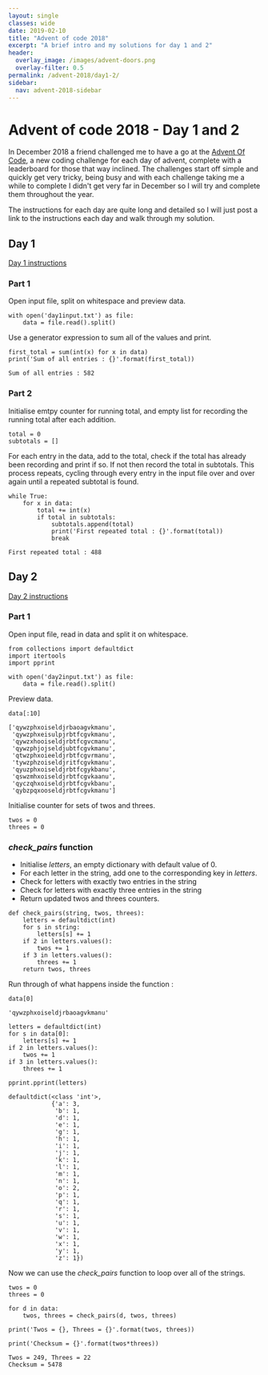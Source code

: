 ```yaml
---
layout: single
classes: wide
date: 2019-02-10
title: "Advent of code 2018"
excerpt: "A brief intro and my solutions for day 1 and 2"
header:
  overlay_image: /images/advent-doors.png
  overlay-filter: 0.5
permalink: /advent-2018/day1-2/
sidebar:
  nav: advent-2018-sidebar
---
```

# Advent of code 2018 - Day 1 and 2

In December 2018 a friend challenged me to have a go at the [Advent Of Code](https://adventofcode.com/2018), a new coding challenge for each day of advent, complete with a leaderboard for those that way inclined. The challenges start off simple and quickly get very tricky, being busy and with each challenge taking me a while to complete I didn't get very far in December so I will try and complete them throughout the year.

The instructions for each day are quite long and detailed so I will just post a link to the instructions each day and walk through my solution.

## Day 1
[Day 1 instructions](https://adventofcode.com/2018/day/1)

### Part 1
Open input file, split on whitespace and preview data. 


```
with open('day1input.txt') as file:
    data = file.read().split()
```

Use a generator expression to sum all of the values and print.


```
first_total = sum(int(x) for x in data)
print('Sum of all entries : {}'.format(first_total))
```

    Sum of all entries : 582


### Part 2

Initialise emtpy counter for running total, and empty list for recording the running total after each addition.


```
total = 0
subtotals = []
```

For each entry in the data, add to the total, check if the total has already been recording and print if so. If not then record the total in subtotals. This process repeats, cycling through every entry in the input file over and over again until a repeated subtotal is found.


```
while True:
    for x in data:
        total += int(x)
        if total in subtotals:
            subtotals.append(total)
            print('First repeated total : {}'.format(total))
            break
```

    First repeated total : 488

## Day 2 
[Day 2 instructions](https://adventofcode.com/2018/day/2)
### Part 1
Open input file, read in data and split it on whitespace.


```
from collections import defaultdict
import itertools
import pprint

with open('day2input.txt') as file:
    data = file.read().split()
```

Preview data.


```
data[:10]
```




    ['qywzphxoiseldjrbaoagvkmanu',
     'qywzphxeisulpjrbtfcgvkmanu',
     'qywzxhooiseldjrbtfcgvcmanu',
     'qywzphjojseldjubtfcgvkmanu',
     'qtwzphxoieeldjrbtfcgvrmanu',
     'tywzphzoiseldjritfcgvkmanu',
     'qyuzphxoiseldjrbtfcgykbanu',
     'qswzmhxoiseldjrbtfcgvkaanu',
     'qyczqhxoiseldjrbtfcgvkbanu',
     'qybzpqxooseldjrbtfcgvkmanu']



Initialise counter for sets of twos and threes.


```
twos = 0
threes = 0
```

### *check_pairs* function
- Initialise *letters*, an empty dictionary with default value of 0.
- For each letter in the string, add one to the corresponding key in *letters*.
- Check for letters with exactly two entries in the string
- Check for letters with exactly three entries in the string
- Return updated twos and threes counters.


```
def check_pairs(string, twos, threes):
    letters = defaultdict(int)
    for s in string:
        letters[s] += 1
    if 2 in letters.values():
        twos += 1
    if 3 in letters.values():
        threes += 1
    return twos, threes
```

Run through of what happens inside the function :


```
data[0]
```




    'qywzphxoiseldjrbaoagvkmanu'




```
letters = defaultdict(int)
for s in data[0]:
    letters[s] += 1
if 2 in letters.values():
    twos += 1
if 3 in letters.values():
    threes += 1

pprint.pprint(letters)
```

    defaultdict(<class 'int'>,
                {'a': 3,
                 'b': 1,
                 'd': 1,
                 'e': 1,
                 'g': 1,
                 'h': 1,
                 'i': 1,
                 'j': 1,
                 'k': 1,
                 'l': 1,
                 'm': 1,
                 'n': 1,
                 'o': 2,
                 'p': 1,
                 'q': 1,
                 'r': 1,
                 's': 1,
                 'u': 1,
                 'v': 1,
                 'w': 1,
                 'x': 1,
                 'y': 1,
                 'z': 1})


Now we can use the *check_pairs* function to loop over all of the strings. 


```
twos = 0
threes = 0

for d in data:
    twos, threes = check_pairs(d, twos, threes)
    
print('Twos = {}, Threes = {}'.format(twos, threes))

print('Checksum = {}'.format(twos*threes))
```

    Twos = 249, Threes = 22
    Checksum = 5478

